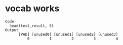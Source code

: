 # vocab works

    Code
      head(test_result, 5)
    Output
          [PAD] [unused0] [unused1] [unused2] [unused3] 
              0         1         2         3         4 

